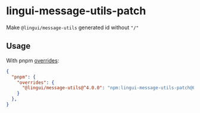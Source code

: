 # lingui-message-utils-patch

Make `@lingui/message-utils` generated id without `"/"`

## Usage

With pnpm [overrides](https://pnpm.io/package_json#pnpmoverrides):

```json
{
  "pnpm": {
    "overrides": {
      "@lingui/message-utils@^4.0.0": "npm:lingui-message-utils-patch@0.0.1-beta.0"
    }
  },
}
```
